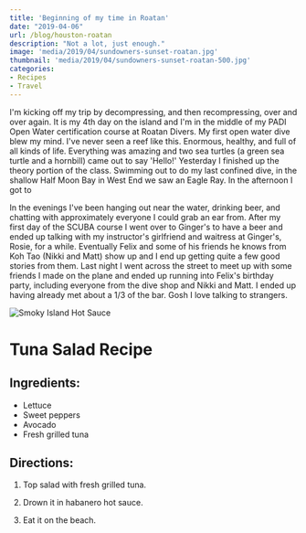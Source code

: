 ```yaml
---
title: 'Beginning of my time in Roatan'
date: "2019-04-06"
url: /blog/houston-roatan
description: "Not a lot, just enough."
image: 'media/2019/04/sundowners-sunset-roatan.jpg'
thumbnail: 'media/2019/04/sundowners-sunset-roatan-500.jpg'
categories:
- Recipes
- Travel
---
```


I'm kicking off my trip by decompressing, and then recompressing, over and
over again. It is my 4th day on the island and I'm in the middle of my PADI
Open Water certification course at Roatan Divers. My first open water dive blew
my mind. I've never seen a reef like this. Enormous, healthy,
and full of all kinds of life. Everything was amazing and two sea turtles
(a green sea turtle and a hornbill) came out to say 'Hello!' Yesterday I finished
up the theory portion of the class. Swimming out to do my last confined dive,
in the shallow Half Moon Bay in West End we saw an Eagle Ray. In the afternoon
I got to

In the evenings I've been hanging out near the water, drinking beer, and
chatting with approximately everyone I could grab an ear from. After my first
day of the SCUBA course I went over to Ginger's to have a beer and ended up
talking with my instructor's girlfriend and waitress at Ginger's, Rosie, for a
while. Eventually Felix and some of his friends he knows from Koh Tao
(Nikki and Matt) show up and I end up getting quite a few good stories from them.
Last night I went across the street to meet up with some friends I made on the
plane and ended up running into Felix's birthday party, including everyone from
the dive shop and Nikki and Matt. I ended up having already met about a 1/3 of
the bar. Gosh I love talking to strangers.

![Smoky Island Hot Sauce](/media/2019/04/hot-sauce-roatan-500.jpg)

# Tuna Salad Recipe

## Ingredients:
- Lettuce
- Sweet peppers
- Avocado
- Fresh grilled tuna

## Directions:
1) Top salad with fresh grilled tuna.

2) Drown it in habanero hot sauce.

3) Eat it on the beach.

